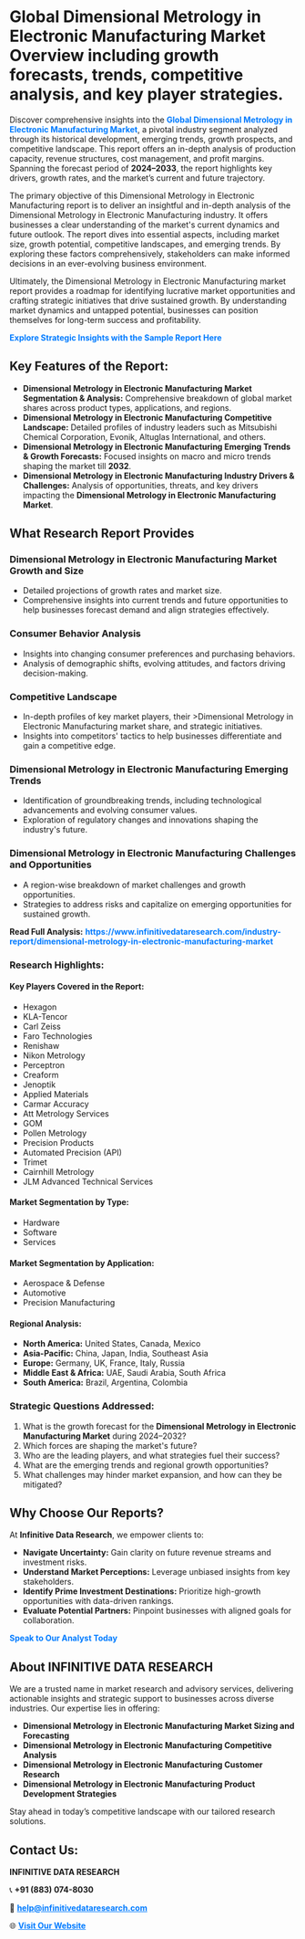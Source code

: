 <h1>Global Dimensional Metrology in Electronic Manufacturing Market Overview including growth forecasts, trends, competitive analysis, and key player strategies.</h1>
<p>
Discover comprehensive insights into the 
<a href="https://www.infinitivedataresearch.com/industry-report/dimensional-metrology-in-electronic-manufacturing-market" rel="dofollow" style="color: #007BFF; text-decoration: none;"><strong>Global Dimensional Metrology in Electronic Manufacturing Market</strong></a>, a pivotal industry segment analyzed through its historical development, emerging trends, growth prospects, and competitive landscape. This report offers an in-depth analysis of production capacity, revenue structures, cost management, and profit margins. Spanning the forecast period of <strong>2024–2033</strong>, the report highlights key drivers, growth rates, and the market’s current and future trajectory.
</p>
<p>
The primary objective of this Dimensional Metrology in Electronic Manufacturing report is to deliver an insightful and in-depth analysis of the Dimensional Metrology in Electronic Manufacturing industry. It offers businesses a clear understanding of the market's current dynamics and future outlook. The report dives into essential aspects, including market size, growth potential, competitive landscapes, and emerging trends. By exploring these factors comprehensively, stakeholders can make informed decisions in an ever-evolving business environment.
</p>
<p>
Ultimately, the Dimensional Metrology in Electronic Manufacturing market report provides a roadmap for identifying lucrative market opportunities and crafting strategic initiatives that drive sustained growth. By understanding market dynamics and untapped potential, businesses can position themselves for long-term success and profitability.
</p>
<p>
<a href="https://www.infinitivedataresearch.com/request-sample/reportId=107197" style="color: #007BFF; text-decoration: none;"><strong>Explore Strategic Insights with the Sample Report Here</strong></a>
</p>

<h2>Key Features of the Report:</h2>
<ul>
<li><strong>Dimensional Metrology in Electronic Manufacturing Market Segmentation & Analysis:</strong> Comprehensive breakdown of global market shares across product types, applications, and regions.</li>
<li><strong>Dimensional Metrology in Electronic Manufacturing Competitive Landscape:</strong> Detailed profiles of industry leaders such as Mitsubishi Chemical Corporation, Evonik, Altuglas International, and others.</li>
<li><strong>Dimensional Metrology in Electronic Manufacturing Emerging Trends & Growth Forecasts:</strong> Focused insights on macro and micro trends shaping the market till <strong>2032</strong>.</li>
<li><strong>Dimensional Metrology in Electronic Manufacturing Industry Drivers & Challenges:</strong> Analysis of opportunities, threats, and key drivers impacting the <strong>Dimensional Metrology in Electronic Manufacturing Market</strong>.</li>
</ul>

<h2>What Research Report Provides</h2>
<h3>Dimensional Metrology in Electronic Manufacturing Market Growth and Size</h3>
<ul>
<li>Detailed projections of growth rates and market size.</li>
<li>Comprehensive insights into current trends and future opportunities to help businesses forecast demand and align strategies effectively.</li>
</ul>

<h3>Consumer Behavior Analysis</h3>
<ul>
<li>Insights into changing consumer preferences and purchasing behaviors.</li>
<li>Analysis of demographic shifts, evolving attitudes, and factors driving decision-making.</li>
</ul>

<h3>Competitive Landscape</h3>
<ul>
<li>In-depth profiles of key market players, their >Dimensional Metrology in Electronic Manufacturing market share, and strategic initiatives.</li>
<li>Insights into competitors' tactics to help businesses differentiate and gain a competitive edge.</li>
</ul>

<h3>Dimensional Metrology in Electronic Manufacturing Emerging Trends</h3>
<ul>
<li>Identification of groundbreaking trends, including technological advancements and evolving consumer values.</li>
<li>Exploration of regulatory changes and innovations shaping the industry's future.</li>
</ul>

<h3>Dimensional Metrology in Electronic Manufacturing Challenges and Opportunities</h3>
<ul>
<li>A region-wise breakdown of market challenges and growth opportunities.</li>
<li>Strategies to address risks and capitalize on emerging opportunities for sustained growth.</li>
</ul>
<p><strong>Read Full Analysis:</strong> <a href="https://www.infinitivedataresearch.com/industry-report/dimensional-metrology-in-electronic-manufacturing-market" rel="dofollow" style="color: #007BFF; text-decoration: none;"><strong>https://www.infinitivedataresearch.com/industry-report/dimensional-metrology-in-electronic-manufacturing-market</strong></a></p>
<h3>Research Highlights:</h3>
<h4>Key Players Covered in the Report:</h4>
<ul><li>Hexagon</li><li>KLA-Tencor</li><li>Carl Zeiss</li><li>Faro Technologies</li><li>Renishaw</li><li>Nikon Metrology</li><li>Perceptron</li><li>Creaform</li><li>Jenoptik</li><li>Applied Materials</li><li>Carmar Accuracy</li><li>Att Metrology Services</li><li>GOM</li><li>Pollen Metrology</li><li>Precision Products</li><li>Automated Precision (API)</li><li>Trimet</li><li>Cairnhill Metrology</li><li>JLM Advanced Technical Services</li></ul>
<h4>Market Segmentation by Type:</h4>
<ul><li>Hardware</li><li>Software</li><li>Services</li></ul>
<h4>Market Segmentation by Application:</h4>
<ul><li>Aerospace &amp; Defense</li><li>Automotive</li><li>Precision Manufacturing</li></ul>

<h4>Regional Analysis:</h4>
<ul>
<li><strong>North America:</strong> United States, Canada, Mexico</li>
<li><strong>Asia-Pacific:</strong> China, Japan, India, Southeast Asia</li>
<li><strong>Europe:</strong> Germany, UK, France, Italy, Russia</li>
<li><strong>Middle East & Africa:</strong> UAE, Saudi Arabia, South Africa</li>
<li><strong>South America:</strong> Brazil, Argentina, Colombia</li>
</ul>

<h3>Strategic Questions Addressed:</h3>
<ol>
<li>What is the growth forecast for the <strong>Dimensional Metrology in Electronic Manufacturing Market</strong> during 2024–2032?</li>
<li>Which forces are shaping the market's future?</li>
<li>Who are the leading players, and what strategies fuel their success?</li>
<li>What are the emerging trends and regional growth opportunities?</li>
<li>What challenges may hinder market expansion, and how can they be mitigated?</li>
</ol>

<h2>Why Choose Our Reports?</h2>
<p>At <strong>Infinitive Data Research</strong>, we empower clients to:</p>
<ul>
<li><strong>Navigate Uncertainty:</strong> Gain clarity on future revenue streams and investment risks.</li>
<li><strong>Understand Market Perceptions:</strong> Leverage unbiased insights from key stakeholders.</li>
<li><strong>Identify Prime Investment Destinations:</strong> Prioritize high-growth opportunities with data-driven rankings.</li>
<li><strong>Evaluate Potential Partners:</strong> Pinpoint businesses with aligned goals for collaboration.</li>
</ul>
<p><a href="https://www.infinitivedataresearch.com/industry-report/dimensional-metrology-in-electronic-manufacturing-market" rel="dofollow" style="color: #007BFF; text-decoration: none;"><strong>Speak to Our Analyst Today</strong></a></p>

<h2>About INFINITIVE DATA RESEARCH</h2>
<p>We are a trusted name in market research and advisory services, delivering actionable insights and strategic support to businesses across diverse industries. Our expertise lies in offering:</p>
<ul>
<li><strong>Dimensional Metrology in Electronic Manufacturing Market Sizing and Forecasting</strong></li>
<li><strong>Dimensional Metrology in Electronic Manufacturing Competitive Analysis</strong></li>
<li><strong>Dimensional Metrology in Electronic Manufacturing Customer Research</strong></li>
<li><strong>Dimensional Metrology in Electronic Manufacturing Product Development Strategies</strong></li>
</ul>
<p>Stay ahead in today’s competitive landscape with our tailored research solutions.</p>

<h2>Contact Us:</h2>
<p><strong>INFINITIVE DATA RESEARCH</strong></p>
<p>📞 <strong>+91 (883) 074-8030</strong></p>
<p>📧 <strong><a href="mailto:help@infinitivedataresearch.com" style="color: #007BFF;">help@infinitivedataresearch.com</a></strong></p>
<p>🌐 <strong><a href="https://www.infinitivedataresearch.com" rel="dofollow" style="color: #007BFF;">Visit Our Website</a></strong></p>